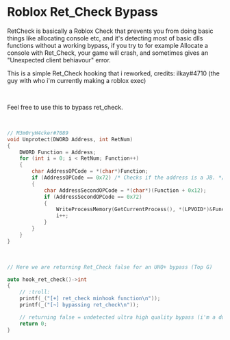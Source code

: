 # Roblox Ret_Check Bypass

RetCheck is basically a Roblox Check that prevents you from doing basic things like allocating console etc, and it's detecting most of basic dlls functions without a working bypass, if you try to for example Allocate a console with Ret_Check, your game will crash, and sometimes gives an "Unexpected client behiavour" error.

This is a simple Ret_Check hooking that i reworked, credits: ilkay#4710 (the guy with who i'm currently making a roblox exec)

<br>

Feel free to use this to bypass ret_check.

<br>


```cpp
// M3m0ryH4cker#7089
void Unprotect(DWORD Address, int RetNum)
{
	DWORD Function = Address;
	for (int i = 0; i < RetNum; Function++)
	{
		char AddressOPCode = *(char*)Function;
		if (AddressOPCode == 0x72) /* Checks if the address is a JB. */
		{
			char AddressSecondOPCode = *(char*)(Function + 0x12);
			if (AddressSecondOPCode == 0x72)
			{
				WriteProcessMemory(GetCurrentProcess(), *(LPVOID*)&Function, "\xEB", 1, NULL);
				i++;
			}
		}
	}
}
```


<br>

```cpp
// Here we are returning Ret_Check false for an UHQ+ bypass (Top G)

auto hook_ret_check()->int
{
	// :troll:
	printf(_("[+] ret_check minhook function\n"));
	printf(_("[~] bypassing ret_check\n"));

	// returning false = undetected ultra high quality bypass (i'm a dunk nigger)
	return 0;
}
```
